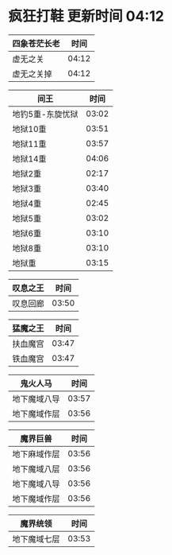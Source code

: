 # 疯狂打鞋 更新时间 04:12

| 四象苍茫长老   | 时间    |
|--------|-------|
| 虚无之关 | 04:12 |
| 虚无之关掉 | 04:12 |

| 间王   | 时间    |
|--------|-------|
| 地钓5重-东旋忧狱 | 03:02 |
| 地狱10重 | 03:51 |
| 地狱11重 | 03:57 |
| 地狱14重 | 04:06 |
| 地狱2重 | 02:17 |
| 地狱3重 | 03:40 |
| 地狱4重 | 02:45 |
| 地狱5重 | 03:02 |
| 地狱6重 | 03:10 |
| 地狱8重 | 03:10 |
| 地狱重 | 03:15 |

| 叹息之王   | 时间    |
|--------|-------|
| 叹息回廊 | 03:50 |

| 猛魔之王   | 时间    |
|--------|-------|
| 扶血魔宫 | 03:47 |
| 铁血魔宫 | 03:47 |

| 鬼火人马   | 时间    |
|--------|-------|
| 地下魔域八导 | 03:57 |
| 地下魔域作层 | 03:56 |

| 魔界巨兽   | 时间    |
|--------|-------|
| 地下麻域作层 | 03:56 |
| 地下魔域八层 | 03:56 |
| 地下魔域八导 | 03:56 |
| 地下魔域作层 | 03:56 |

| 魔界统领   | 时间    |
|--------|-------|
| 地下魔域七层 | 03:53 |